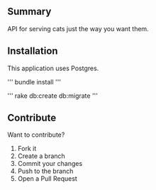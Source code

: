 ## Summary
API for serving cats just the way you want them.

## Installation
This application uses Postgres.

'''
bundle install
'''

'''
rake db:create db:migrate
'''

## Contribute

Want to contribute?

1. Fork it
2. Create a branch
3. Commit your changes
4. Push to the branch
5. Open a Pull Request
